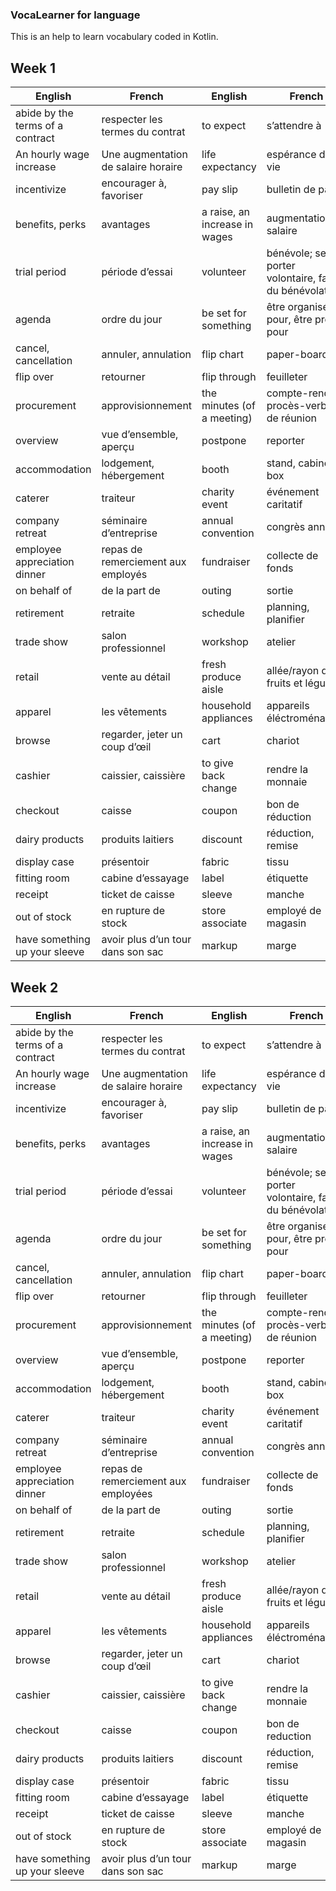 [](./vocalearner_illustration_ia.jpg)

### VocaLearner for language

This is an help to learn vocabulary coded in Kotlin.

## Week 1

| English                                | French                                      | English                              | French                                       |
|----------------------------------------|---------------------------------------------|--------------------------------------|----------------------------------------------|
| abide by the terms of a contract        | respecter les termes du contrat             | to expect                            | s’attendre à                                 |
| An hourly wage increase                 | Une augmentation de salaire horaire         | life expectancy                      | espérance de vie                             |
| incentivize                            | encourager à, favoriser                     | pay slip                             | bulletin de paie                             |
| benefits, perks                        | avantages                                   | a raise, an increase in wages        | augmentation de salaire                      |
| trial period                           | période d’essai                            | volunteer                            | bénévole; se porter volontaire, faire du bénévolat |
| agenda                                 | ordre du jour                              | be set for something                 | être organisé pour, être prêt pour           |
| cancel, cancellation                   | annuler, annulation                        | flip chart                           | paper-board                                 |
| flip over                              | retourner                                  | flip through                         | feuilleter                                   |
| procurement                            | approvisionnement                          | the minutes (of a meeting)           | compte-rendu, procès-verbal de réunion       |
| overview                               | vue d’ensemble, aperçu                     | postpone                             | reporter                                     |
| accommodation                          | lodgement, hébergement                     | booth                                | stand, cabine, box                           |
| caterer                                | traiteur                                   | charity event                        | événement caritatif                          |
| company retreat                        | séminaire d’entreprise                     | annual convention                    | congrès annuel                               |
| employee appreciation dinner           | repas de remerciement aux employés          | fundraiser                           | collecte de fonds                            |
| on behalf of                           | de la part de                              | outing                               | sortie                                       |
| retirement                             | retraite                                   | schedule                             | planning, planifier                          |
| trade show                             | salon professionnel                        | workshop                             | atelier                                      |
| retail                                 | vente au détail                            | fresh produce aisle                  | allée/rayon de fruits et légumes             |
| apparel                                | les vêtements                              | household appliances                 | appareils éléctroménagers                    |
| browse                                 | regarder, jeter un coup d’œil              | cart                                 | chariot                                      |
| cashier                                | caissier, caissière                        | to give back change                  | rendre la monnaie                            |
| checkout                               | caisse                                     | coupon                               | bon de réduction                             |
| dairy products                         | produits laitiers                          | discount                             | réduction, remise                            |
| display case                           | présentoir                                 | fabric                               | tissu                                        |
| fitting room                           | cabine d’essayage                          | label                                | étiquette                                    |
| receipt                                | ticket de caisse                           | sleeve                               | manche                                       |
| out of stock                           | en rupture de stock                        | store associate                      | employé de magasin                           |
| have something up your sleeve          | avoir plus d’un tour dans son sac           | markup                               | marge                                        |


## Week 2

| English                                | French                                      | English                              | French                                       |
|----------------------------------------|---------------------------------------------|--------------------------------------|----------------------------------------------|
| abide by the terms of a contract        | respecter les termes du contrat             | to expect                            | s’attendre à                                 |
| An hourly wage increase                 | Une augmentation de salaire horaire         | life expectancy                      | espérance de vie                             |
| incentivize                            | encourager à, favoriser                     | pay slip                             | bulletin de paie                             |
| benefits, perks                        | avantages                                   | a raise, an increase in wages        | augmentation de salaire                      |
| trial period                           | période d’essai                            | volunteer                            | bénévole; se porter volontaire, faire du bénévolat |
| agenda                                 | ordre du jour                              | be set for something                 | être organise pour, être prêt pour           |
| cancel, cancellation                   | annuler, annulation                        | flip chart                           | paper-board                                 |
| flip over                              | retourner                                  | flip through                         | feuilleter                                   |
| procurement                            | approvisionnement                          | the minutes (of a meeting)           | compte-rendu, procès-verbal de réunion       |
| overview                               | vue d’ensemble, aperçu                     | postpone                             | reporter                                     |
| accommodation                          | lodgement, hébergement                     | booth                                | stand, cabine, box                           |
| caterer                                | traiteur                                   | charity event                        | événement caritatif                          |
| company retreat                        | séminaire d’entreprise                     | annual convention                    | congrès annuel                               |
| employee appreciation dinner           | repas de remerciement aux employées         | fundraiser                           | collecte de fonds                            |
| on behalf of                           | de la part de                              | outing                               | sortie                                       |
| retirement                             | retraite                                   | schedule                             | planning, planifier                          |
| trade show                             | salon professionnel                        | workshop                             | atelier                                      |
| retail                                 | vente au détail                            | fresh produce aisle                  | allée/rayon de fruits et légumes             |
| apparel                                | les vêtements                              | household appliances                 | appareils éléctroménagers                    |
| browse                                 | regarder, jeter un coup d’œil              | cart                                 | chariot                                      |
| cashier                                | caissier, caissière                        | to give back change                  | rendre la monnaie                            |
| checkout                               | caisse                                     | coupon                               | bon de reduction                             |
| dairy products                         | produits laitiers                          | discount                             | réduction, remise                            |
| display case                           | présentoir                                 | fabric                               | tissu                                        |
| fitting room                           | cabine d’essayage                          | label                                | étiquette                                    |
| receipt                                | ticket de caisse                           | sleeve                               | manche                                       |
| out of stock                           | en rupture de stock                        | store associate                      | employé de magasin                           |
| have something up your sleeve          | avoir plus d’un tour dans son sac           | markup                               | marge                                        |
